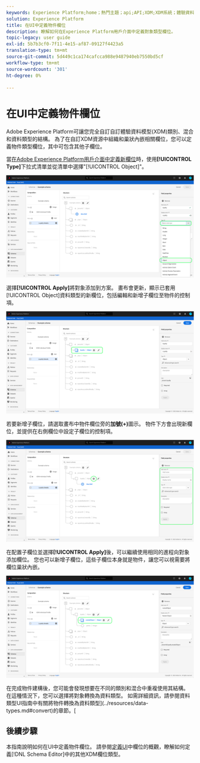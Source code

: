 ```yaml
---
keywords: Experience Platform;home；熱門主題；api;API;XDM;XDM系統；體驗資料模型；ui;workspace;object;field;
solution: Experience Platform
title: 在UI中定義物件欄位
description: 瞭解如何在Experience Platform用戶介面中定義對象類型欄位。
topic-legacy: user guide
exl-id: 5b7b3cf0-7f11-4e15-af87-09127f4423a5
translation-type: tm+mt
source-git-commit: 5d449c1ca174cafcca988e9487940eb7550bd5cf
workflow-type: tm+mt
source-wordcount: '301'
ht-degree: 0%

---
```


# 在UI中定義物件欄位

Adobe Experience Platform可讓您完全自訂自訂體驗資料模型(XDM)類別、混合和資料類型的結構。 為了在自訂XDM資源中組織和巢狀內嵌相關欄位，您可以定義物件類型欄位，其中可包含其他子欄位。

當[在Adobe Experience Platform用戶介面中定義新欄位](./overview.md#define)時，使用&#x200B;**[!UICONTROL Type]**&#x200B;下拉式清單並從清單中選擇&quot;[!UICONTROL Object]&quot;。

![](../../images/ui/fields/special/object.png)

選擇&#x200B;**[!UICONTROL Apply]**&#x200B;將對象添加到方案。 畫布會更新，顯示已套用[!UICONTROL Object]資料類型的新欄位，包括編輯和新增子欄位至物件的控制項。

![](../../images/ui/fields/special/object-applied.png)

若要新增子欄位，請選取畫布中物件欄位旁的&#x200B;**加號(+)**&#x200B;圖示。 物件下方會出現新欄位，並提供在右側欄位中設定子欄位的控制項。

![](../../images/ui/fields/special/object-add-field.png)

在配置子欄位並選擇&#x200B;**[!UICONTROL Apply]**&#x200B;後，可以繼續使用相同的進程向對象添加欄位。 您也可以新增子欄位，這些子欄位本身就是物件，讓您可以視需要將欄位巢狀內嵌。

![](../../images/ui/fields/special/object-nested.png)

在完成物件建構後，您可能會發現想要在不同的類別和混合中重複使用其結構。 在這種情況下，您可以選擇將對象轉換為資料類型。 如需詳細資訊，請參閱資料類型UI指南中有關將物件轉換為資料類型](../resources/data-types.md#convert)的章節。[

## 後續步驟

本指南說明如何在UI中定義物件欄位。 請參閱[定義UI](./overview.md#special)中欄位的概觀，瞭解如何定義[!DNL Schema Editor]中的其他XDM欄位類型。
